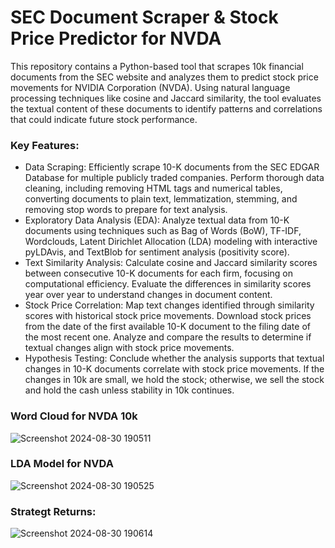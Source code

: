 # SEC Document Scraper & Stock Price Predictor for NVDA

This repository contains a Python-based tool that scrapes 10k financial documents from the SEC website and analyzes them to predict stock price movements for NVIDIA Corporation (NVDA). Using natural language processing techniques like cosine and Jaccard similarity, the tool evaluates the textual content of these documents to identify patterns and correlations that could indicate future stock performance.

### Key Features:
- Data Scraping: Efficiently scrape 10-K documents from the SEC EDGAR Database for multiple publicly traded companies. Perform thorough data cleaning, including removing HTML tags and numerical tables, converting documents to plain text, lemmatization, stemming, and removing stop words to prepare for text analysis.
- Exploratory Data Analysis (EDA): Analyze textual data from 10-K documents using techniques such as Bag of Words (BoW), TF-IDF, Wordclouds, Latent Dirichlet Allocation (LDA) modeling with interactive pyLDAvis, and TextBlob for sentiment analysis (positivity score).
- Text Similarity Analysis: Calculate cosine and Jaccard similarity scores between consecutive 10-K documents for each firm, focusing on computational efficiency. Evaluate the differences in similarity scores year over year to understand changes in document content.
- Stock Price Correlation: Map text changes identified through similarity scores with historical stock price movements. Download stock prices from the date of the first available 10-K document to the filing date of the most recent one. Analyze and compare the results to determine if textual changes align with stock price movements.
- Hypothesis Testing: Conclude whether the analysis supports that textual changes in 10-K documents correlate with stock price movements. If the changes in 10k are small, we hold the stock; otherwise, we sell the stock and hold the cash unless stability in 10k continues.

### Word Cloud for NVDA 10k
![Screenshot 2024-08-30 190511](https://github.com/user-attachments/assets/7e25e911-43c3-4d3b-8030-a5575142051d)

### LDA Model for NVDA
![Screenshot 2024-08-30 190525](https://github.com/user-attachments/assets/9898f51c-12ec-4021-a654-df05d9e4c9c8)

### Strategt Returns:
![Screenshot 2024-08-30 190614](https://github.com/user-attachments/assets/7d376d6d-e04a-4d87-8c43-f936d78f62cd)
